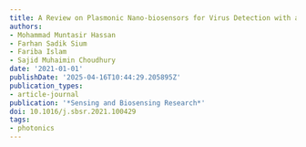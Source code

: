 ```yaml
---
title: A Review on Plasmonic Nano-biosensors for Virus Detection with a Focus on Coronavirus
authors:
- Mohammad Muntasir Hassan
- Farhan Sadik Sium
- Fariba Islam
- Sajid Muhaimin Choudhury
date: '2021-01-01'
publishDate: '2025-04-16T10:44:29.205895Z'
publication_types:
- article-journal
publication: '*Sensing and Biosensing Research*'
doi: 10.1016/j.sbsr.2021.100429
tags:
- photonics
---
```

